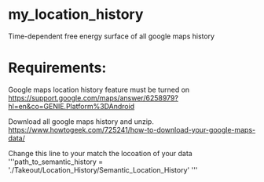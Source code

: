 # my_location_history
Time-dependent free energy surface of all google maps history

# Requirements:
Google maps location history feature must be turned on
https://support.google.com/maps/answer/6258979?hl=en&co=GENIE.Platform%3DAndroid

Download all google maps history and unzip.
https://www.howtogeek.com/725241/how-to-download-your-google-maps-data/

Change this line to your match the locoation of your data
'''path_to_semantic_history = './Takeout/Location_History/Semantic_Location_History' '''
